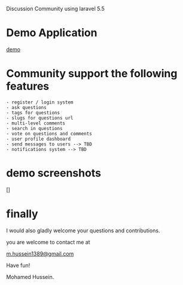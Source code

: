 Discussion Community using laravel 5.5 

Demo Application
================
[demo](https://community-board.000webhostapp.com/)

Community support the following features
========================================
	- register / login system
	- ask questions 
	- tags for questions 
	- slugs for questions url
	- multi-level comments
	- search in questions 
	- vote on questions and comments
	- user profile dashboard 
	- send messages to users --> TBD
	- notifications system --> TBD

demo screenshots
================
[]

finally
=======	
I would also gladly welcome your questions and contributions.

you are welcome to contact me at

m.hussein1389@gmail.com

Have fun!

Mohamed Hussein.		